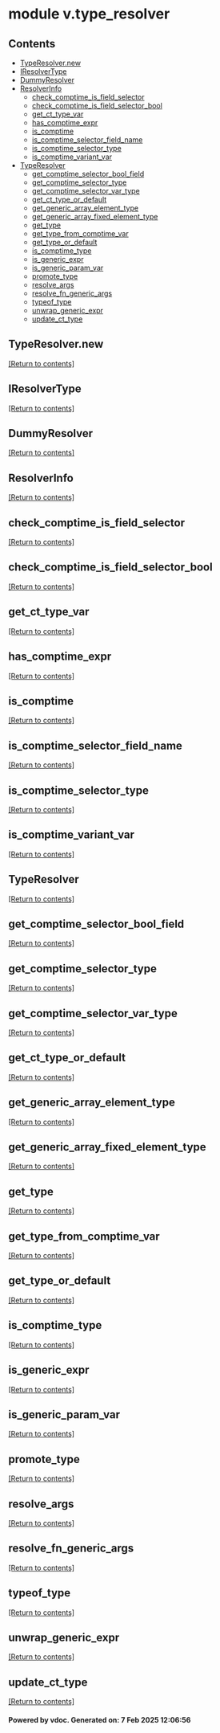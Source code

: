 # module v.type_resolver


## Contents
- [TypeResolver.new](#TypeResolver.new)
- [IResolverType](#IResolverType)
- [DummyResolver](#DummyResolver)
- [ResolverInfo](#ResolverInfo)
  - [check_comptime_is_field_selector](#check_comptime_is_field_selector)
  - [check_comptime_is_field_selector_bool](#check_comptime_is_field_selector_bool)
  - [get_ct_type_var](#get_ct_type_var)
  - [has_comptime_expr](#has_comptime_expr)
  - [is_comptime](#is_comptime)
  - [is_comptime_selector_field_name](#is_comptime_selector_field_name)
  - [is_comptime_selector_type](#is_comptime_selector_type)
  - [is_comptime_variant_var](#is_comptime_variant_var)
- [TypeResolver](#TypeResolver)
  - [get_comptime_selector_bool_field](#get_comptime_selector_bool_field)
  - [get_comptime_selector_type](#get_comptime_selector_type)
  - [get_comptime_selector_var_type](#get_comptime_selector_var_type)
  - [get_ct_type_or_default](#get_ct_type_or_default)
  - [get_generic_array_element_type](#get_generic_array_element_type)
  - [get_generic_array_fixed_element_type](#get_generic_array_fixed_element_type)
  - [get_type](#get_type)
  - [get_type_from_comptime_var](#get_type_from_comptime_var)
  - [get_type_or_default](#get_type_or_default)
  - [is_comptime_type](#is_comptime_type)
  - [is_generic_expr](#is_generic_expr)
  - [is_generic_param_var](#is_generic_param_var)
  - [promote_type](#promote_type)
  - [resolve_args](#resolve_args)
  - [resolve_fn_generic_args](#resolve_fn_generic_args)
  - [typeof_type](#typeof_type)
  - [unwrap_generic_expr](#unwrap_generic_expr)
  - [update_ct_type](#update_ct_type)

## TypeResolver.new
[[Return to contents]](#Contents)

## IResolverType
[[Return to contents]](#Contents)

## DummyResolver
[[Return to contents]](#Contents)

## ResolverInfo
[[Return to contents]](#Contents)

## check_comptime_is_field_selector
[[Return to contents]](#Contents)

## check_comptime_is_field_selector_bool
[[Return to contents]](#Contents)

## get_ct_type_var
[[Return to contents]](#Contents)

## has_comptime_expr
[[Return to contents]](#Contents)

## is_comptime
[[Return to contents]](#Contents)

## is_comptime_selector_field_name
[[Return to contents]](#Contents)

## is_comptime_selector_type
[[Return to contents]](#Contents)

## is_comptime_variant_var
[[Return to contents]](#Contents)

## TypeResolver
[[Return to contents]](#Contents)

## get_comptime_selector_bool_field
[[Return to contents]](#Contents)

## get_comptime_selector_type
[[Return to contents]](#Contents)

## get_comptime_selector_var_type
[[Return to contents]](#Contents)

## get_ct_type_or_default
[[Return to contents]](#Contents)

## get_generic_array_element_type
[[Return to contents]](#Contents)

## get_generic_array_fixed_element_type
[[Return to contents]](#Contents)

## get_type
[[Return to contents]](#Contents)

## get_type_from_comptime_var
[[Return to contents]](#Contents)

## get_type_or_default
[[Return to contents]](#Contents)

## is_comptime_type
[[Return to contents]](#Contents)

## is_generic_expr
[[Return to contents]](#Contents)

## is_generic_param_var
[[Return to contents]](#Contents)

## promote_type
[[Return to contents]](#Contents)

## resolve_args
[[Return to contents]](#Contents)

## resolve_fn_generic_args
[[Return to contents]](#Contents)

## typeof_type
[[Return to contents]](#Contents)

## unwrap_generic_expr
[[Return to contents]](#Contents)

## update_ct_type
[[Return to contents]](#Contents)

#### Powered by vdoc. Generated on: 7 Feb 2025 12:06:56
